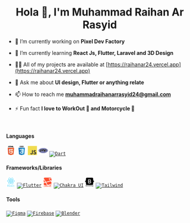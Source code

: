 <h1 align="center">Hola 👋, I'm Muhammad Raihan Ar Rasyid</h1>


- 🤯 I’m currently working on **Pixel Dev Factory**

- 🌱 I’m currently learning **React Js, Flutter, Laravel and 3D Design**

- 👨‍💻 All of my projects are available at [https://raihanar24.vercel.app](https://raihanar24.vercel.app)

- 💬 Ask me about **UI design, Flutter or anything relate**

- 📫 How to reach me **muhammadraihanarrasyid24@gmail.com**

- ⚡ Fun fact **I love to WorkOut 💪 and Motorcycle 🛵**



<br />


#### Languages
<code><a href="https://www.w3.org/html/" target="_blank" rel="noreferrer"><img src="https://raw.githubusercontent.com/devicons/devicon/master/icons/html5/html5-original-wordmark.svg" alt="HTML5" width="25" height="25"/></a></code>
<code><a href="https://www.w3schools.com/css/" target="_blank" rel="noreferrer"><img src="https://raw.githubusercontent.com/devicons/devicon/master/icons/css3/css3-original-wordmark.svg" alt="CSS3" width="25" height="25"/></a></code>
<code><a href="https://developer.mozilla.org/en-US/docs/Web/JavaScript" target="_blank" rel="noreferrer"><img src="https://raw.githubusercontent.com/devicons/devicon/master/icons/javascript/javascript-original.svg" alt="JavaScript" width="25" height="25"/></a></code>
<code><a href="https://www.php.net" target="_blank" rel="noreferrer"><img src="https://raw.githubusercontent.com/devicons/devicon/master/icons/php/php-original.svg" alt="PHP" width="25" height="25"/></a></code>
<code><a href="https://dart.dev" target="_blank" rel="noreferrer"><img src="https://www.vectorlogo.zone/logos/dartlang/dartlang-icon.svg" alt="Dart" width="25" height="25"/></a></code>

#### Frameworks/Libraries
<code><a href="https://reactjs.org/" target="_blank" rel="noreferrer"><img src="https://raw.githubusercontent.com/devicons/devicon/master/icons/react/react-original-wordmark.svg" alt="React" width="25" height="25"/></a></code>
<code><a href="https://flutter.dev" target="_blank" rel="noreferrer"><img src="https://www.vectorlogo.zone/logos/flutterio/flutterio-icon.svg" alt="Flutter" width="25" height="25"/></a></code>
<code><a href="https://laravel.com/" target="_blank" rel="noreferrer"><img src="https://raw.githubusercontent.com/devicons/devicon/master/icons/laravel/laravel-plain-wordmark.svg" alt="Laravel" width="25" height="25"/></a></code>
<code><a href="https://chakra-ui.com/" target="_blank" rel="noreferrer"><img src="https://avatars.githubusercontent.com/u/54212428?s=200&v=4" alt="Chakra UI" width="25" height="25"/></a></code>
<code><a href="https://getbootstrap.com" target="_blank" rel="noreferrer"><img src="https://raw.githubusercontent.com/devicons/devicon/master/icons/bootstrap/bootstrap-plain-wordmark.svg" alt="Bootstrap" width="25" height="25"/></a></code>
<code><a href="https://tailwindcss.com/" target="_blank" rel="noreferrer"><img src="https://www.vectorlogo.zone/logos/tailwindcss/tailwindcss-icon.svg" alt="Tailwind" width="25" height="25"/></a></code>

#### Tools
<code><a href="https://www.figma.com/" target="_blank" rel="noreferrer"><img src="https://www.vectorlogo.zone/logos/figma/figma-icon.svg" alt="Figma" width="25" height="25"/></a></code>
<code><a href="https://firebase.google.com/" target="_blank" rel="noreferrer"><img src="https://www.vectorlogo.zone/logos/firebase/firebase-icon.svg" alt="Firebase" width="25" height="25"/></a></code>
<code><a href="https://www.blender.org/" target="_blank" rel="noreferrer"><img src="https://download.blender.org/branding/community/blender_community_badge_white.svg" alt="Blender" width="25" height="25"/></a></code>






